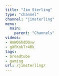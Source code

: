 ```yaml
---
title: "Jim Sterling"
type: "channel"
channel: "jimsterling"
menu:
  main:
    parent: "Channels"
videos:
- HmW0GhdDOvw
- gXFKnkTr4Rk
tags:
- breadtube
- gaming
url: /jimsterling/
---
```


